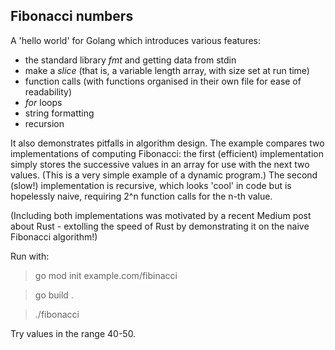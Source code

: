 ## Fibonacci numbers

A 'hello world' for Golang which introduces various features:

- the standard library _fmt_ and getting data from stdin
- make a _slice_ (that is, a variable length array, with size set at run time)
- function calls (with functions organised in their own file for ease of readability)
- _for_ loops
- string formatting 
- recursion

It also demonstrates pitfalls in algorithm design. The example compares two implementations of computing Fibonacci: the first (efficient) implementation simply stores the successive values in an array for use with the next two values. (This is a very simple example of a dynamic program.) The second (slow!) implementation is recursive, which looks 'cool' in code but is hopelessly naive, requiring 2^n function calls for the n-th value.

(Including both implementations was motivated by a recent Medium post about Rust - extolling the speed of Rust by demonstrating it on the naive Fibonacci algorithm!)

Run with:

> go mod init example.com/fibinacci

> go build .

> ./fibonacci

Try values in the range 40-50.